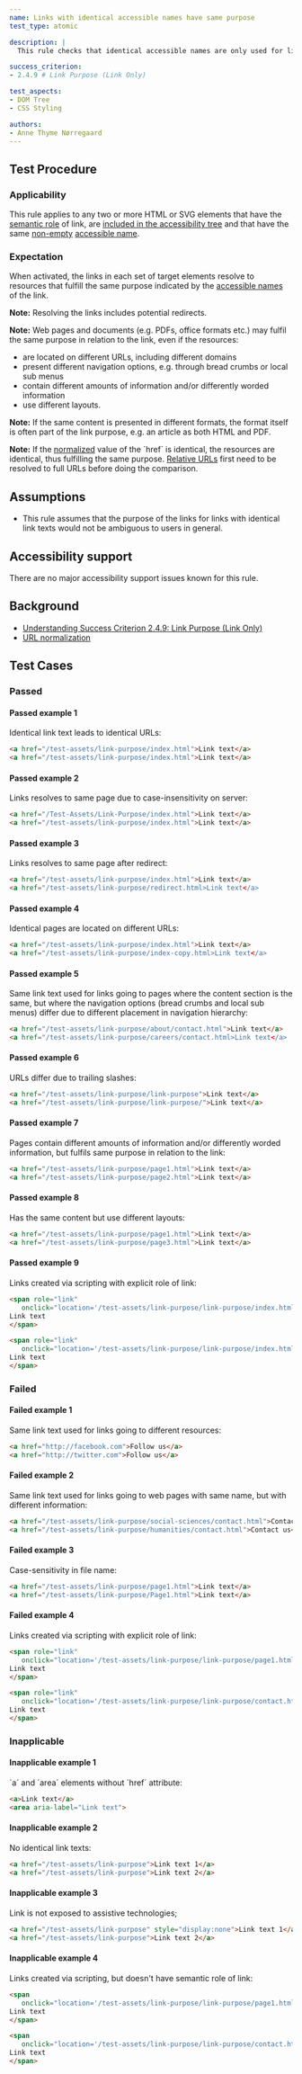 ```yaml
---
name: Links with identical accessible names have same purpose
test_type: atomic

description: |
  This rule checks that identical accessible names are only used for links that have the same purpose

success_criterion: 
- 2.4.9 # Link Purpose (Link Only)

test_aspects:
- DOM Tree
- CSS Styling

authors:
- Anne Thyme Nørregaard
---
```


## Test Procedure

### Applicability

This rule applies to any two or more HTML or SVG elements that have the [semantic role](#semantic-role) of link, are [included in the accessibility tree](#included-in-the-accessibility-tree) and that have the same [non-empty](#non-empty) [accessible name](#accessible-name).

### Expectation

When activated, the links in each set of target elements resolve to resources that fulfill the same purpose indicated by the [accessible names](#accessible-name) of the link.

**Note:** Resolving the links includes potential redirects.

**Note:** Web pages and documents (e.g. PDFs, office formats etc.) may fulfil the same purpose in relation to the link, even if the resources:
* are located on different URLs, including different domains
* present different navigation options, e.g. through bread crumbs or local sub menus
* contain different amounts of information and/or differently worded information
* use different layouts.

**Note:** If the same content is presented in different formats, the format itself is often part of the link purpose, e.g. an article as both HTML and PDF.

**Note:** If the [normalized](#url-normalisation) value of the ´href´ is identical, the resources are identical, thus fulfilling the same purpose. [Relative URLs](https://url.spec.whatwg.org/#syntax-url-relative) first need to be resolved to full URLs before doing the comparison.

## Assumptions

* This rule assumes that the purpose of the links for links with identical link texts would not be ambiguous to users in general.

## Accessibility support

There are no major accessibility support issues known for this rule.

## Background

- [Understanding Success Criterion 2.4.9: Link Purpose (Link Only)](https://www.w3.org/WAI/WCAG21/Understanding/link-purpose-link-only.html)
- [URL normalization](#url-normalisation)

## Test Cases

### Passed

#### Passed example 1

Identical link text leads to identical URLs:

```html
<a href="/test-assets/link-purpose/index.html">Link text</a>
<a href="/test-assets/link-purpose/index.html">Link text</a>
```

#### Passed example 2

Links resolves to same page due to case-insensitivity on server:

```html
<a href="/Test-Assets/Link-Purpose/index.html">Link text</a>
<a href="/test-assets/link-purpose/index.html">Link text</a>
```

#### Passed example 3

Links resolves to same page after redirect:

```html
<a href="/test-assets/link-purpose/index.html">Link text</a>
<a href="/test-assets/link-purpose/redirect.html>Link text</a>
```

#### Passed example 4

Identical pages are located on different URLs:

```html
<a href="/test-assets/link-purpose/index.html">Link text</a>
<a href="/test-assets/link-purpose/index-copy.html>Link text</a>
```

#### Passed example 5

Same link text used for links going to pages where the content section is the same, but where the navigation options (bread crumbs and local sub menus) differ due to different placement in navigation hierarchy:

```html
<a href="/test-assets/link-purpose/about/contact.html">Link text</a>
<a href="/test-assets/link-purpose/careers/contact.html>Link text</a>
```

#### Passed example 6

URLs differ due to trailing slashes:

```html
<a href="/test-assets/link-purpose/link-purpose">Link text</a> 
<a href="/test-assets/link-purpose/link-purpose/">Link text</a>
```

#### Passed example 7

Pages contain different amounts of information and/or differently worded information, but fulfils same purpose in relation to the link:

```html
<a href="/test-assets/link-purpose/page1.html">Link text</a>
<a href="/test-assets/link-purpose/page2.html">Link text</a>
```

#### Passed example 8

Has the same content but use different layouts:

```html
<a href="/test-assets/link-purpose/page1.html">Link text</a>
<a href="/test-assets/link-purpose/page3.html">Link text</a>
```

#### Passed example 9

Links created via scripting with explicit role of link: 

```html
<span role="link"
   onclick="location='/test-assets/link-purpose/link-purpose/index.html.html'">
Link text
</span>

<span role="link"
   onclick="location='/test-assets/link-purpose/link-purpose/index.html'">
Link text
</span>
```

### Failed

#### Failed example 1

Same link text used for links going to different resources:

```html
<a href="http://facebook.com">Follow us</a> 
<a href="http://twitter.com">Follow us</a>
```

#### Failed example 2

Same link text used for links going to web pages with same name, but with different information:

```html
<a href="/test-assets/link-purpose/social-sciences/contact.html">Contact us</a> 
<a href="/test-assets/link-purpose/humanities/contact.html">Contact us</a>
```

#### Failed example 3

Case-sensitivity in file name:

```html
<a href="/test-assets/link-purpose/page1.html">Link text</a> 
<a href="/test-assets/link-purpose/Page1.html">Link text</a>
```

#### Failed example 4

Links created via scripting with explicit role of link: 

```html
<span role="link"
   onclick="location='/test-assets/link-purpose/link-purpose/page1.html'">
Link text
</span>

<span role="link"
   onclick="location='/test-assets/link-purpose/link-purpose/contact.html'">
Link text
</span>
```

### Inapplicable 

#### Inapplicable example 1

´a´ and ´area´ elements without ´href´ attribute:

```html
<a>Link text</a>
<area aria-label="Link text">
```

#### Inapplicable example 2

No identical link texts:

```html
<a href="/test-assets/link-purpose">Link text 1</a>
<a href="/test-assets/link-purpose">Link text 2</a>
```

#### Inapplicable example 3

Link is not exposed to assistive technologies;

```html
<a href="/test-assets/link-purpose" style="display:none">Link text 1</a>
<a href="/test-assets/link-purpose">Link text 2</a>
```

#### Inapplicable example 4

Links created via scripting, but doesn't have semantic role of link:

```html
<span
   onclick="location='/test-assets/link-purpose/link-purpose/page1.html'">
Link text
</span>

<span
   onclick="location='/test-assets/link-purpose/link-purpose/contact.html'">
Link text
</span>
```
